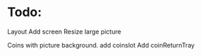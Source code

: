 Todo:
=====
Layout
Add screen
Resize large picture


Coins with picture background.
add coinslot
Add coinReturnTray
